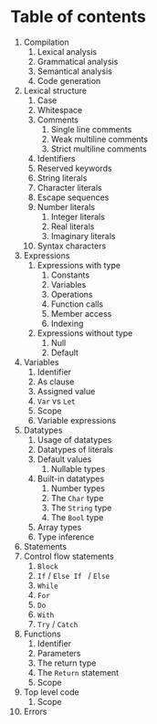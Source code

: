 # Table of contents

1. Compilation
   1. Lexical analysis
   2. Grammatical analysis
   3. Semantical analysis
   4. Code generation
2. Lexical structure
   1. Case
   2. Whitespace
   3. Comments
      1. Single line comments
      2. Weak multiline comments
      3. Strict multiline comments
   4. Identifiers
   5. Reserved keywords
   6. String literals
   7. Character literals
   8. Escape sequences
   9. Number literals
      1. Integer literals
      2. Real literals
      3. Imaginary literals
   10. Syntax characters
3. Expressions
   1. Expressions with type
      1. Constants
      2. Variables
      3. Operations
      4. Function calls
      5. Member access
      6. Indexing
   2. Expressions without type
      1. Null
      2. Default
4. Variables
   1. Identifier
   2. As clause
   3. Assigned value
   4. `Var` vs `Let`
   5. Scope
   6. Variable expressions
5. Datatypes
   1. Usage of datatypes
   2. Datatypes of literals
   3. Default values
      1. Nullable types
   4. Built-in datatypes
      1. Number types
      2. The `Char` type
      3. The `String` type
      4. The `Bool` type
   5. Array types
   6. Type inference
6. Statements
7. Control flow statements
   1. `Block`
   2. `If` / `Else If ` / `Else`
   3. `While`
   4. `For`
   5. `Do`
   6. `With`
   7. `Try` / `Catch`
8. Functions
   1. Identifier
   2. Parameters
   3. The return type
   4. The `Return` statement
   5. Scope
9. Top level code
   1. Scope
10. Errors

